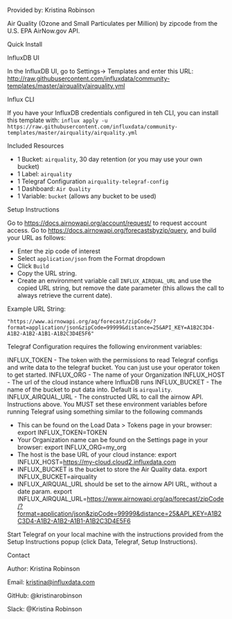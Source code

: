 Provided by: Kristina Robinson

Air Quality (Ozone and Small Particulates per Million) by zipcode from the U.S. EPA AirNow.gov API.

Quick Install

InfluxDB UI

In the InfluxDB UI, go to Settings-> Templates and enter this URL: http://raw.githubusercontent.com/influxdata/community-templates/master/airquality/airquality.yml

Influx CLI

If you have your InfluxDB credentials configured in teh CLI, you can install this template with: 
```influx apply -u https://raw.githubusercontent.com/influxdata/community-templates/master/airquality/airquality.yml```


Included Resources

* 1 Bucket: `airquality`, 30 day retention (or you may use your own bucket)
* 1 Label: `airquality`
* 1 Telegraf Configuration `airquality-telegraf-config`
* 1 Dashboard: `Air Quality`
* 1 Variable: `bucket` (allows any bucket to be used)

Setup Instructions

Go to https://docs.airnowapi.org/account/request/ to request account access.
Go to https://docs.airnowapi.org/forecastsbyzip/query, and build your URL as follows:
* Enter the zip code of interest
* Select `application/json` from the Format dropdown
* Click `Build`
* Copy the URL string.
* Create an environment variable call `INFLUX_AIRQUAL_URL` and use the copied URL string, but remove the date parameter (this allows the call to always retrieve the current date).

Example URL String:
```
"https://www.airnowapi.org/aq/forecast/zipCode/?format=application/json&zipCode=99999&distance=25&API_KEY=A1B2C3D4-A1B2-A1B2-A1B1-A1B2C3D4E5F6"
```

Telegraf Configuration requires the following environment variables:

INFLUX_TOKEN - The token with the permissions to read Telegraf configs and write data to the telegraf bucket. You can just use your operator token to get started.
INFLUX_ORG - The name of your Organization
INFLUX_HOST - The url of the cloud instance where InfluxDB runs
INFLUX_BUCKET - The name of the bucket to put data into.  Default is `airquality`.
INFLUX_AIRQUAL_URL - The constructed URL to call the airnow API.  Instructions above.
You MUST set these environment variables before running Telegraf using something similar to the following commands

* This can be found on the Load Data > Tokens page in your browser: export INFLUX_TOKEN=TOKEN
* Your Organization name can be found on the Settings page in your browser: export INFLUX_ORG=my_org
* The host is the base URL of your cloud instance: export INFLUX_HOST=https://my-cloud.cloud2.influxdata.com
* INFLUX_BUCKET is the bucket to store the Air Quality data.  export INFLUX_BUCKET=airquality
* INFLUX_AIRQUAL_URL should be set to the airnow API URL, without a date param.  export INFLUX_AIRQUAL_URL=https://www.airnowapi.org/aq/forecast/zipCode/?format=application/json&zipCode=99999&distance=25&API_KEY=A1B2C3D4-A1B2-A1B2-A1B1-A1B2C3D4E5F6

Start Telegraf on your local machine with the instructions provided from the Setup Instructions popup (click Data, Telegraf, Setup Instructions).


Contact

Author: Kristina Robinson

Email: kristina@influxdata.com

GitHub: @kristinarobinson

Slack: @Kristina Robinson
